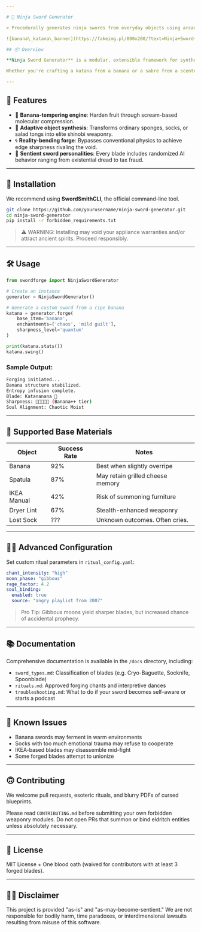 ```yaml
---

# 🥷 Ninja Sword Generator

> Procedurally generates ninja swords from everyday objects using arcane logic, speculative kitchen science, and unstable particle-based folklore.

![banana\_katana\_banner](https://fakeimg.pl/800x200/?text=Ninja+Sword+Generator\&font=lobster)

## 📦 Overview

**Ninja Sword Generator** is a modular, extensible framework for synthesizing hyper-lethal ninja swords from household items. It leverages hybrid computational alchemy, non-Euclidean geometry, and *really intense staring* to produce combat-grade blades from otherwise harmless objects.

Whether you're crafting a katana from a banana or a sabre from a scented candle, this tool provides a clean API and a runtime engine for unstable material conversion.

---
```


## 🔧 Features

* 🍌 **Banana-tempering engine**: Harden fruit through scream-based molecular compression.
* 🧽 **Adaptive object synthesis**: Transforms ordinary sponges, socks, or salad tongs into elite shinobi weaponry.
* 🌀 **Reality-bending forge**: Bypasses conventional physics to achieve edge sharpness rivaling the void.
* 🧠 **Sentient sword personalities**: Every blade includes randomized AI behavior ranging from existential dread to tax fraud.

---

## 🚀 Installation

We recommend using **SwordSmithCLI**, the official command-line tool.

```bash
git clone https://github.com/yourusername/ninja-sword-generator.git
cd ninja-sword-generator
pip install -r forbidden_requirements.txt
```

> ⚠️ WARNING: Installing may void your appliance warranties and/or attract ancient spirits. Proceed responsibly.

---

## 🛠️ Usage

```python
from swordforge import NinjaSwordGenerator

# Create an instance
generator = NinjaSwordGenerator()

# Generate a custom sword from a ripe banana
katana = generator.forge(
    base_item='banana',
    enchantments=['chaos', 'mild guilt'],
    sharpness_level='quantum'
)

print(katana.stats())
katana.swing()
```

### Sample Output:

```bash
Forging initiated...
Banana structure stabilized.
Entropy infusion complete.
Blade: Katananana 🍌
Sharpness: 🍌🍌🍌🍌🍌 (Banana++ tier)
Soul Alignment: Chaotic Moist
```

---

## 🧪 Supported Base Materials

| Object      | Success Rate | Notes                            |
| ----------- | ------------ | -------------------------------- |
| Banana      | 92%          | Best when slightly overripe      |
| Spatula     | 87%          | May retain grilled cheese memory |
| IKEA Manual | 42%          | Risk of summoning furniture      |
| Dryer Lint  | 67%          | Stealth-enhanced weaponry        |
| Lost Sock   | ???          | Unknown outcomes. Often cries.   |

---

## 🧙‍♂️ Advanced Configuration

Set custom ritual parameters in `ritual_config.yaml`:

```yaml
chant_intensity: "high"
moon_phase: "gibbous"
rage_factor: 4.2
soul_binding:
  enabled: true
  source: "angry playlist from 2007"
```

> Pro Tip: Gibbous moons yield sharper blades, but increased chance of accidental prophecy.

---

## 📚 Documentation

Comprehensive documentation is available in the `/docs` directory, including:

* `sword_types.md`: Classification of blades (e.g. Cryo-Baguette, Socknife, Spoonblade)
* `rituals.md`: Approved forging chants and interpretive dances
* `troubleshooting.md`: What to do if your sword becomes self-aware or starts a podcast

---

## 🐛 Known Issues

* Banana swords may ferment in warm environments
* Socks with too much emotional trauma may refuse to cooperate
* IKEA-based blades may disassemble mid-fight
* Some forged blades attempt to unionize

---

## 🙃 Contributing

We welcome pull requests, esoteric rituals, and blurry PDFs of cursed blueprints.

Please read `CONTRIBUTING.md` before submitting your own forbidden weaponry modules. Do not open PRs that summon or bind eldritch entities unless absolutely necessary.

---

## 📜 License

MIT License + One blood oath (waived for contributors with at least 3 forged blades).

---

## 🧛‍♂️ Disclaimer

This project is provided "as-is" and "as-may-become-sentient." We are not responsible for bodily harm, time paradoxes, or interdimensional lawsuits resulting from misuse of this software.
